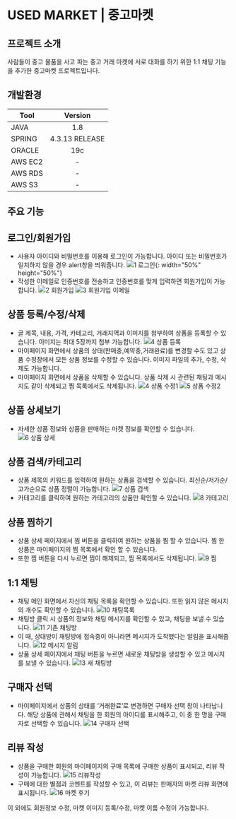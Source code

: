 # USED MARKET | 중고마켓

프로젝트 소개
---
사람들이 중고 물품을 사고 파는 중고 거래 마켓에 서로 대화를 하기 위한 1:1 채팅 기능을 추가한 중고마켓 프로젝트입니다. 

개발환경
---
|  <center>Tool</center> |  <center>Version</center> |
|:--------|:--------:|
|JAVA | <center>1.8 </center> |
|SPRING | <center>4.3.13 RELEASE </center> |
|ORACLE | <center>19c </center> |
|AWS EC2 | <center>- </center> |
|AWS RDS | <center>- </center> |
|AWS S3 | <center>- </center> |

주요 기능
---
로그인/회원가입
---
- 사용자 아이디와 비밀번호를 이용해 로그인이 가능합니다. 아이디 또는 비밀번호가 일치하지 않을 경우 alert창을 띄워줍니다.
![1  로그인](https://user-images.githubusercontent.com/32029329/110285284-5c43ec80-8026-11eb-9667-7872b3a99107.JPG){: width="50%" height="50%"}
-	작성한 이메일로 인증번호를 전송하고 인증번호를 맞게 입력하면 회원가입이 가능합니다. 
![2  회원가입](https://user-images.githubusercontent.com/32029329/110285388-8c8b8b00-8026-11eb-96ea-c5d03cac3ebf.JPG)
![3  회원가입 이메일](https://user-images.githubusercontent.com/32029329/110285393-8dbcb800-8026-11eb-80ae-39c138c3003a.JPG)

상품 등록/수정/삭제
---
-	글 제목, 내용, 가격, 카테고리, 거래지역과 이미지를 첨부하여 상품을 등록할 수 있습니다. 이미지는 최대 5장까지 첨부 가능합니다. 
![4  상품 등록](https://user-images.githubusercontent.com/32029329/110285395-8dbcb800-8026-11eb-95df-d74fee0f4a65.JPG)
-	마이페이지 화면에서 상품의 상태(판매중,예약중,거래완료)를 변경할 수도 있고 상품 수정창에서 모든 상품 정보를 수정할 수 있습니다. 이미지 파일의 추가, 수정, 삭제도 가능합니다.
-	마이페이지 화면에서 상품을 삭제할 수 있습니다. 상품 삭제 시 관련된 채팅과 메시지도 같이 삭제되고 찜 목록에서도 삭제됩니다. 
![4  상품 수정1](https://user-images.githubusercontent.com/32029329/110285398-8e554e80-8026-11eb-85da-15c45835943d.JPG)
![5  상품 수정2](https://user-images.githubusercontent.com/32029329/110285401-8e554e80-8026-11eb-83e5-68382ffe79f9.jpg)

상품 상세보기
---
-	자세한 상품 정보와 상품을 판매하는 마켓 정보를 확인할 수 있습니다. 
![6  상품 상세](https://user-images.githubusercontent.com/32029329/110285403-8eede500-8026-11eb-842a-da14f020b0d4.jpg)

상품 검색/카테고리
---
-	상품 제목의 키워드를 입력하여 원하는 상품을 검색할 수 있습니다. 최신순/저가순/고가순으로 상품 정렬이 가능합니다.
![7  상품 검색](https://user-images.githubusercontent.com/32029329/110285404-8eede500-8026-11eb-81db-7d37a8284c43.jpg)
-	카테고리를 클릭하여 원하는 카테고리의 상품만 확인할 수 있습니다. 
![8  카테고리](https://user-images.githubusercontent.com/32029329/110285405-8f867b80-8026-11eb-8b00-987f7ec66a82.jpg)

상품 찜하기
---
-	상품 상세 페이지에서 찜 버튼을 클릭하여 원하는 상품을 찜 할 수 있습니다. 찜 한 상품은 마이페이지의 찜 목록에서 확인 할 수 있습니다.
-	또한 찜 버튼을 다시 누르면 찜이 해제되고, 찜 목록에서도 삭제됩니다.
![9  찜](https://user-images.githubusercontent.com/32029329/110285407-901f1200-8026-11eb-89a9-cb5277add561.jpg)

1:1 채팅
---
-	채팅 메인 화면에서 자신의 채팅 목록을 확인할 수 있습니다. 또한 읽지 않은 메시지의 개수도 확인할 수 있습니다.
![10  채팅목록](https://user-images.githubusercontent.com/32029329/110285408-901f1200-8026-11eb-97ec-6407e0340566.jpg)
-	채팅방 클릭 시 상품의 정보와 채팅 메시지를 확인할 수 있고, 채팅을 보낼 수 있습니다. 
![11  기존 채팅방](https://user-images.githubusercontent.com/32029329/110285410-90b7a880-8026-11eb-971d-868cd59b112a.jpg)
-	이 때, 상대방이 채팅방에 접속중이 아니라면 메시지가 도착했다는 알림을 표시해줍니다.
![12  메시지 알림](https://user-images.githubusercontent.com/32029329/110285412-90b7a880-8026-11eb-93e9-77b536edc93f.jpg)
-	상품 상세 페이지에서 채팅 버튼을 누르면 새로운 채팅방을 생성할 수 있고 메시지를 보낼 수 있습니다. 
![13  새 채팅방](https://user-images.githubusercontent.com/32029329/110285413-91503f00-8026-11eb-87a9-e8e025893653.jpg)

구매자 선택
---
-	마이페이지에서 상품의 상태를 ‘거래완료’로 변경하면 구매자 선택 창이 나타납니다. 해당 상품에 관해서 채팅을 한 회원의 아이디를 표시해주고, 이 중 한 명을 구매자로 선택할 수 있습니다.
![14  구매자 선택](https://user-images.githubusercontent.com/32029329/110285415-91503f00-8026-11eb-8c5d-37cfa7cfb953.jpg)

리뷰 작성
---
-	상품을 구매한 회원의 마이페이지의 구매 목록에 구매한 상품이 표시되고, 리뷰 작성이 가능합니다.
![15  리뷰작성](https://user-images.githubusercontent.com/32029329/110285417-91e8d580-8026-11eb-8e89-73f0df786576.jpg)
-	구매에 대한 별점과 코멘트를 작성할 수 있고, 이 리뷰는 판매자의 마켓 리뷰 화면에 표시됩니다.
![16  마켓 후기](https://user-images.githubusercontent.com/32029329/110285418-91e8d580-8026-11eb-9026-3b3b1738878c.jpg)

이 외에도 회원정보 수정, 마켓 이미지 등록/수정, 마켓 이름 수정이 가능합니다. 
